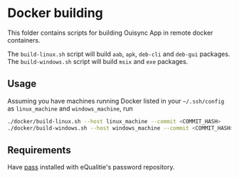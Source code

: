 # Docker building

This folder contains scripts for building Ouisync App in remote docker containers.

The `build-linux.sh` script will build `aab`, `apk`, `deb-cli` and `deb-gui` packages.
The `build-windows.sh` script will build `msix` and `exe` packages.

## Usage

Assuming you have machines running Docker listed in your `~/.ssh/config` as `linux_machine` and `windows_machine`, run

```bash
./docker/build-linux.sh --host linux_machine --commit <COMMIT_HASH>
./docker/build-windows.sh --host windows_machine --commit <COMMIT_HASH>
```

## Requirements

Have [pass](https://www.passwordstore.org/) installed with eQualitie's password repository.
